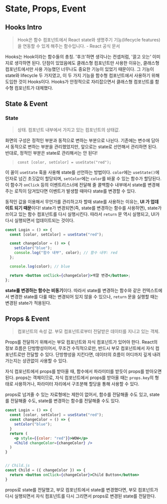 # State, Props, Event

## Hooks Intro

> Hook은 함수 컴포넌트에서 React state와 생명주기 기능(lifecycle features)을 연동할 수 있게 해주는 함수입니다. - React 공식 문서

Hooks는 Hook이라는 함수들의 총칭. '후크'하면 생각나는 컨셉처럼, '끌고 오는' 이미지로 생각하면 된다. 단점이 있었음에도 클래스형 컴포넌트만 사용한 이유는, 클래스형 컴포넌트에서만 사용 가능했던 너무나도 중요한 기능이 있었기 때문이다. 그 기능이 state와 lifecycle 두 가지였고, 이 두 가지 기능을 함수형 컴포넌트에서 사용하기 위해 도입한 것이 Hooks이다. Hooks가 안정적으로 자리잡으면서 클래스형 컴포넌트를 함수형 컴포넌트가 대체했다.

## State & Event

### State

> 상태. 컴포넌트 내부에서 가지고 있는 컴포넌트의 상태값.

화면의 구성은 정적인 부분과 동적으로 변하는 부분으로 나뉜다. 기존에는 변수에 담아서 동적으로 변하는 부분을 관리했었지만, 앞으로는 state로 선언해서 관리하면 된다. 반대로, 정적인 부분은 state로 관리해서는 안 된다!

> `const [color, setColor] = useState("red");`

이 꼴이 `useState` 훅을 사용해 state를 선언하는 방법이다. `color`에는 `useState()`에 인자로 넘긴 초깃값이 할당되며, `setColor`에는 `color`를 바꿀 수 있는 함수가 할당된다. 이 함수가 `onClick` 등의 이벤트리스너에 전달해 줄 콜백함수 내부에서 state를 변경해주는 로직이 담겨있다면 이벤트가 발생할 때마다 state를 변경할 수 있다.

동적인 값을 이용해서 무언가를 관리하고자 할때 state를 사용하는 이유는, **UI 가 업데이트 되기 때문**이다! state가 변경되면(즉, state를 변경하는 함수를 사용하면), state가 쓰이고 있는 함수 컴포넌트를 다시 실행시킨다. 따라서 `return` 문 역시 실행되고, UI가 다시 실행되면서 업데이트되는 것이다.

```jsx
const Login = () => {
  const [color, setColor] = useState("red");

  const changeColor = () => {
    setColor("blue");
    console.log("함수 내부", color); // 함수 내부: red
  };

  console.log(color); // blue

  return <button onClick={changeColor}>색깔 변경</button>;
};
```

**state를 변경하는 함수는 비동기**이다. 따라서 state를 변경하는 함수와 같은 컨텍스트에서 변경한 state를 다룰 때는 변경되어 있지 않을 수 있으나, `return` 문을 실행할 때는 변경된 state가 적용된다.

## Props & Event

> 컴포넌트의 속성 값. 부모 컴포넌트로부터 전달받은 데이터를 지니고 있는 객체.

Props를 전달하기 위해서는 부모 컴포넌트와 자식 컴포넌트가 있어야 한다. React의 정보 흐름은 단방향성이어서, 무조건 수직적으로만, 반드시 부모 컴포넌트에서 자식 컴포넌트로만 전달할 수 있다. 단방향성을 지킨다면, 데이터의 흐름이 어디까지 깊게 내려가는지는 상관없이 사용할 수 있다.

자식 컴포넌트에서 props를 받아올 때, 함수에서 파라미터를 받듯이 props를 받아오면 된다. props는 객체이므로, 자식 컴포넌트에서 props를 받아올 때는 `props.key`의 형태로 사용하거나, 파라미터 자리에서 구조분해 할당을 통해 사용할 수 있다.

props로 넘겨줄 수 있는 자료형에는 제한이 없어서, 함수를 전달해줄 수도 있고, state를 전달해줄 수도, state를 변경하는 함수를 전달해줄 수도 있다.

```jsx
const Login = () => {
  const [color, setColor] = useState("red");
  const changeColor = () => {
    setColor("blue");
  }
  return (
    <p style={{color: "red"}}>WOW</p>
    <Child changeColor={changeColor} />
  )
}


// Child.js
const Child = ({ changeColor }) => {
  return <button onClick={changeColor}>Child Button</button>
}
```

props로 state를 전달했고, 부모 컴포넌트에서 state를 변경했다면, 부모 컴포넌트가 다시 실행되면서 자식 컴포넌트를 다시 그리면서 props로 변경된 state를 전달한다.

